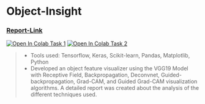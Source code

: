 # Object-Insight

### [Report-Link](https://docs.google.com/document/d/1wvuCKaUOvUbtLJME_SyRolhpWh4IZ_ewfyxYrHk_N4o/edit?usp=sharing)

[![Open In Colab Task 1](https://colab.research.google.com/assets/colab-badge.svg)](https://github.com/yashgupta1299/Object-Insight/blob/main/task_1.ipynb "Open Notebook")
[![Open In Colab Task 2](https://colab.research.google.com/assets/colab-badge.svg)](https://github.com/yashgupta1299/Object-Insight/blob/main/task_2.ipynb "Open Notebook")

> - Tools used: Tensorflow, Keras, Scikit-learn, Pandas, Matplotlib, Python
> - Developed an object feature visualizer using the VGG19 Model with Receptive Field, Backpropagation,
>   Deconvnet, Guided-backpropagation, Grad-CAM, and Guided Grad-CAM visualization algorithms. A detailed
>   report was created about the analysis of the different techniques used.
